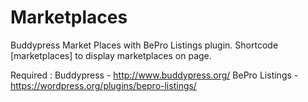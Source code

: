 Marketplaces
============

Buddypress Market Places with BePro Listings plugin. Shortcode [marketplaces] to display marketplaces on page.

Required : 
Buddypress - http://www.buddypress.org/
BePro Listings - https://wordpress.org/plugins/bepro-listings/